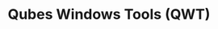 ---
lang: en
layout: doc
permalink: /doc/templates/windows/qubes-windows-tools-4-1/
redirect_from:
- /doc/templates/windows/windows-tools41/
- /user/templates/windows/windows-tools41/
redirect_to: https://qubes-doc-rst.readthedocs.io/en/latest/user/templates/windows/qubes-windows-tools-4-1.html
title: Qubes Windows Tools (QWT)
---